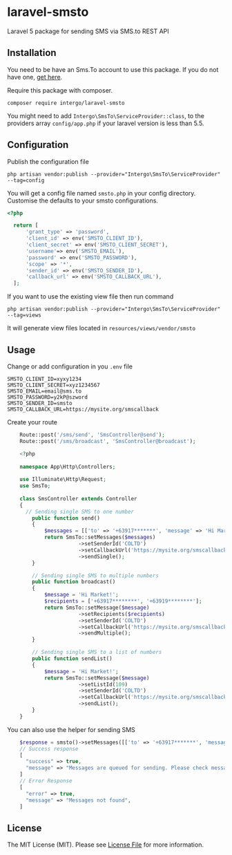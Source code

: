 # laravel-smsto
Laravel 5 package for sending SMS via SMS.to REST API

## Installation

You need to be have an Sms.To account to use this package. If you do not have one, [get here](https://sms.to).

Require this package with composer.

```shell
composer require intergo/laravel-smsto
```

You might need to add `Intergo\SmsTo\ServiceProvider::class`, to the providers array `config/app.php` if your laravel version is less than 5.5.

## Configuration

Publish the configuration file

```shell
php artisan vendor:publish --provider="Intergo\SmsTo\ServiceProvider" --tag=config
```

You will get a config file named `smsto.php` in your config directory. Customise the defaults to your smsto configurations.


```php
<?php

  return [
      'grant_type' => 'password',
      'client_id' => env('SMSTO_CLIENT_ID'),
      'client_secret' => env('SMSTO_CLIENT_SECRET'),
      'username'=> env('SMSTO_EMAIL'),
      'password' => env('SMSTO_PASSWORD'),
      'scope' => '*',
      'sender_id' => env('SMSTO_SENDER_ID'),
      'callback_url' => env('SMSTO_CALLBACK_URL'),
  ];
```

If you want to use the existing view file then run command
```shell
php artisan vendor:publish --provider="Intergo\SmsTo\ServiceProvider" --tag=views
```

It will generate view files located in `resources/views/vendor/smsto`

## Usage

Change or add configuration in you `.env` file

```shell
SMSTO_CLIENT_ID=xyxy1234
SMSTO_CLIENT_SECRET=xyz1234567
SMSTO_EMAIL=email@sms.to
SMSTO_PASSWORD=y2kP@szword
SMSTO_SENDER_ID=smsto
SMSTO_CALLBACK_URL=https://mysite.org/smscallback
```

Create your route

```php
    Route::post('/sms/send', 'SmsController@send');
    Route::post('/sms/broadcast', 'SmsController@broadcast');
```

```php
    <?php
    
    namespace App\Http\Controllers;
    
    use Illuminate\Http\Request;
    use SmsTo;
    
    class SmsController extends Controller
    {
      // Sending single SMS to one number
        public function send()
        {
            $messages = [['to' => '+63917*******', 'message' => 'Hi Market!']];
            return SmsTo::setMessages($messages)
                       ->setSenderId('COLTD')
                       ->setCallbackUrl('https://mysite.org/smscallback')
                       ->sendSingle();
        }

        // Sending single SMS to multiple numbers
        public function broadcast()
        {
            $message = 'Hi Market!';
            $recipients = ['+63917********', '+63919********'];
            return SmsTo::setMessage($message)
                       ->setRecipients($recipients)
                       ->setSenderId('COLTD')
                       ->setCallbackUrl('https://mysite.org/smscallback')
                       ->sendMultiple();
        }

        // Sending single SMS to a list of numbers
        public function sendList()
        {
            $message = 'Hi Market!';
            return SmsTo::setMessage($message)
                       ->setListId(109)
                       ->setSenderId('COLTD')
                       ->setCallbackUrl('https://mysite.org/smscallback')
                       ->sendList();
        }
    }
```

You can also use the helper for sending SMS

```php
    $response = smsto()->setMessages([['to' => '+63917*******', 'message' => 'test message']])->sendSingle();
    // Success response
    [
      "success" => true,
      "message" => "Messages are queued for sending. Please check message logs on dashboard",
    ]
    // Error Response
    [
      "error" => true,
      "message" => "Messages not found",
    ]
```

## License
The MIT License (MIT). Please see [License File](LICENSE.md) for more information.